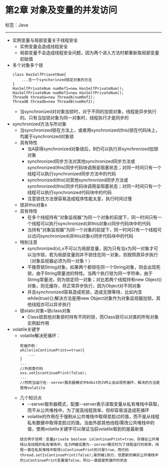 # 第2章 对象及变量的并发访问

标签：Java

---

- 实例变量与局部变量关于线程安全
	- 实例变量会造成线程安全
	- 局部变量不会造成线程安全问题，因为两个进入方法时都重新取局部变量初始值
- 多个对象多个锁
	```
	class HasSelfPriavetNum{
		...含一个synchorinzed锁定对象的方法	
	}
	HasSelfPrivateNum numRef1=new HasSelfPrivateNum();
	HasSelfPrivateNum numRef2=new HasSelfPrivateNum();
	ThreadA threada=new ThreadA(numRef1);
	ThreadB threadb=new ThreadB(numRef2);
	```
	- 当synchronized对对象加锁时，对于不同的加锁对象，线程是异步执行的。只有当加锁对象为同一对象时，线程执行才是同步的
- synchronized方法与所对象
	- 当synchronized锁在方法上，或者用synchronized(this)锁在代码块上，均属于synchronized对象锁
	- 具有特性
		- 当A获得synchronized对象锁后，B仍可以执行非synchronized加锁对象
		- synchronized同步方法对其他synchronized同步方法或synchronized(this)同步代码块调用呈阻塞状态；对同一时间只有一个线程可以执行synchronized同步方法中的代码
		- synchronized(this)对其他synchronized同步方法或synchronized(this)同步代码块调用呈阻塞状态；对同一时间只有一个线程可以执行synchronized代码块中的代码
		- 注意锁住方法很容易造成程序性能太差，执行时间过慢
	- 锁非this对象x
	- 具有特性
		- 在多个线程持有“对象监视器”为同一个对象的前提下，同一时间只有一个线程可以执行synchronized(非this对象x)同步代码块中的代码
		- 当持有“对象监视器”为同一个对象的前提下，同一时间只有一个线程可以访问synchronized(非this对象x)同步代码块中的代码
	- 特别注意
		- synchronized(x),x不可以为局部变量，因为只有当x为同一对象才可以当作锁，若为局部变量则并不锁住在同一对象，则按照原异步执行（对象监视器必须为同一对象！）
		- 不推荐锁String对象，如果两个都锁在同一个String对象，则会出现死锁，由于String常量池的特性。当两个执行锁为同一字符串，由于String常量池，则为锁定同一对象；对比若两个线程持有new Object()对象，则无缓存，将正常异步执行，因为Object对不同对象
		- 并且synchronized容易造成死锁，造成无限等待，比如内含while(true){};解决方法是用new Object对象作为对象监视器加锁，其他线程亦可以异步执行
	- 锁static对象=锁class对象
		- Class锁其他对象锁时持有不同的锁，而Class锁可以对类的所有对象实例起作用
- volatile关键字
	- volatile解决死循环：
		```
		死循环例：
		while(isContinuePrint==true){
			...	
		}
		...
		//外部类代码
		xxx.setIscontinuePrint(false);
		...
		//然而当运行在--server服务器模式中64bit的JVM上会出现死循环，解决的方法是使用volatile
		```
	- 几个知识点
		- --server服务器模式，配置--server表示读取变量从私有堆栈中获取，而不从公共堆栈中，为了提高线程效率，但却容易误造成死循环
		- volatile的作用在于强制从公共堆栈中取得变脸过的值，而不是从线程私有数据中取得变脸过的值。当由外部其他线程i需改公共堆栈中的值，使用volatile关键字可以保证当前volatile取到的是最新值
		```
		结合例子说明：变量private boolean isContinuePrint=true，存储在公共堆栈以及线程的私有堆栈中，在JVM被设置为--server模式时为了线程运行的效率，线程一直在私有堆栈中取得isContinuePrint的只是true，而代码thread.setIsContinuePrint(false);虽然被i执行，但更新的确实公共堆栈中的isContinuePrint变量值false，所以一直就是死循环的状态
		```